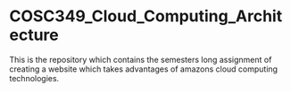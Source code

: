 # COSC349_Cloud_Computing_Architecture
This is the repository which contains the semesters long assignment of creating a website which takes advantages of amazons cloud computing technologies.
